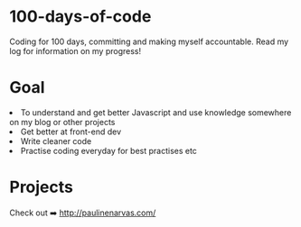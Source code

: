 # 100-days-of-code
Coding for 100 days, committing and making myself accountable. 
Read my log for information on my progress!

# Goal
<li> To understand and get better Javascript and use knowledge somewhere on my blog or other projects </li>
<li> Get better at front-end dev </li>
<li>Write cleaner code </li>
<li>Practise coding everyday for best practises etc</li>

# Projects
Check out ➡️ http://paulinenarvas.com/
